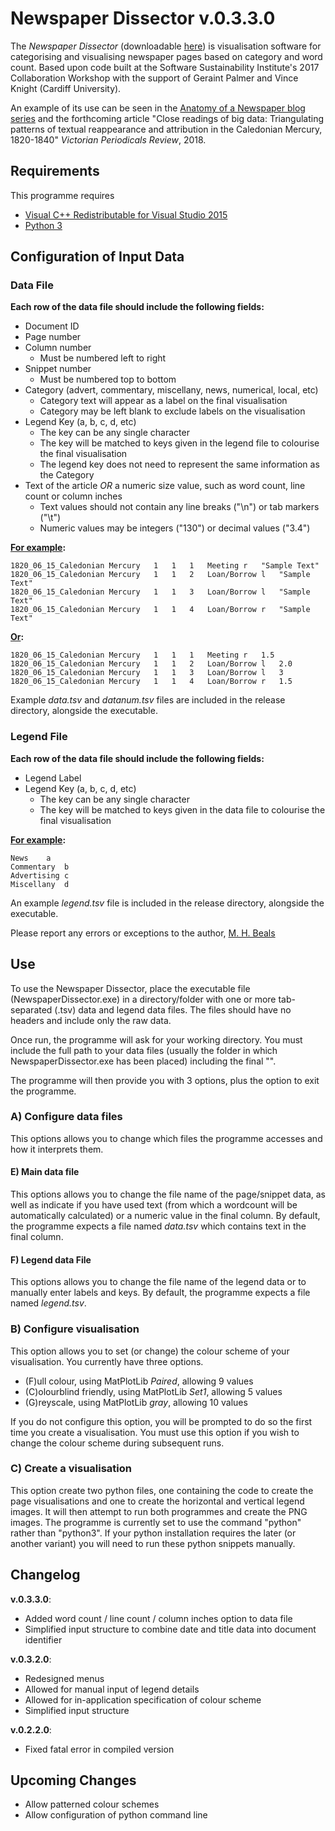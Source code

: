 # Newspaper Dissector v.0.3.3.0

The *Newspaper Dissector* (downloadable [here](https://github.com/mhbeals/NewspaperDissector/releases)) is visualisation software for categorising and visualising newspaper pages based on category and word count. Based upon code built at the Software Sustainability Institute's 2017 Collaboration Workshop with the support of Geraint Palmer and Vince Knight (Cardiff University).

An example of its use can be seen in the [Anatomy of a Newspaper blog series](http://mhbeals.com/anatomy-of-a-newspaper-the-caledonian-mercury-20-june-1825/) and the forthcoming article "Close readings of big data: Triangulating patterns of textual reappearance and attribution in the Caledonian Mercury, 1820-1840" *Victorian Periodicals Review*, 2018.

## Requirements

This programme requires 

+ [Visual C++ Redistributable for Visual Studio 2015](https://www.microsoft.com/en-gb/download/details.aspx?id=48145)
+ [Python 3](https://www.python.org/downloads/)

## Configuration of Input Data

### Data File

**Each row of the data file should include the following fields:**

+ Document ID
+ Page number
+ Column number 
  + Must be numbered left to right
+ Snippet number
  + Must be numbered top to bottom
+ Category (advert, commentary, miscellany, news, numerical, local, etc)
  + Category text will appear as a label on the final visualisation
  + Category may be left blank to exclude labels on the visualisation
+ Legend Key (a, b, c, d, etc)
  + The key can be any single character
  + The key will be matched to keys given in the legend file to colourise the final visualisation
  + The legend key does not need to represent the same information as the Category
+ Text of the article *OR* a numeric size value, such as word count, line count or column inches
  + Text values should not contain any line breaks ("\n") or tab markers ("\t")
  + Numeric values may be integers ("130") or decimal values ("3.4")

**[For example](https://github.com/mhbeals/NewspaperDissector/blob/v.0.3.3.0/Release/data.tsv):**

    1820_06_15_Caledonian Mercury	1	1	1	Meeting	r	"Sample Text"
    1820_06_15_Caledonian Mercury	1	1	2	Loan/Borrow	l	"Sample Text"
    1820_06_15_Caledonian Mercury	1	1	3	Loan/Borrow	l	"Sample Text"
    1820_06_15_Caledonian Mercury	1	1	4	Loan/Borrow	r	"Sample Text"

**[Or](https://github.com/mhbeals/NewspaperDissector/blob/v.0.3.3.0/Release/datanum.tsv):**

    1820_06_15_Caledonian Mercury	1	1	1	Meeting	r	1.5
    1820_06_15_Caledonian Mercury	1	1	2	Loan/Borrow	l	2.0
    1820_06_15_Caledonian Mercury	1	1	3	Loan/Borrow	l	3
    1820_06_15_Caledonian Mercury	1	1	4	Loan/Borrow	r	1.5

Example *data.tsv* and *datanum.tsv* files are included in the release directory, alongside the executable.

### Legend File

**Each row of the data file should include the following fields:**

+ Legend Label
+ Legend Key (a, b, c, d, etc)
  + The key can be any single character
  + The key will be matched to keys given in the data file to colourise the final visualisation

**[For example](https://github.com/mhbeals/NewspaperDissector/blob/v.0.3.3.0/Release/legend.tsv):**

	News	a
	Commentary	b
	Advertising	c
	Miscellany	d

An example *legend.tsv* file is included in the release directory, alongside the executable.

Please report any errors or exceptions to the author, [M. H. Beals](m.h.beals@lboro.ac.uk)

## Use

To use the Newspaper Dissector, place the executable file (NewspaperDissector.exe) in a directory/folder with one or more tab-separated (.tsv) data and legend data files. The files should have no headers and include only the raw data.

Once run, the programme will ask for your working directory. You must include the full path to your data files (usually the folder in which NewspaperDissector.exe has been placed) including the final "\".

The programme will then provide you with 3 options, plus the option to exit the programme.

### A) Configure data files

This options allows you to change which files the programme accesses and how it interprets them. 

#### E) Main data file

This options allows you to change the file name of the page/snippet data, as well as indicate if you have used text (from which a wordcount will be automatically calculated) or a numeric value in the final column.  By default, the programme expects a file named *data.tsv* which contains text in the final column.

#### F) Legend data File

This options allows you to change the file name of the legend data or to manually enter labels and keys.  By default, the programme expects a file named *legend.tsv*.

### B) Configure visualisation

This option allows you to set (or change) the colour scheme of your visualisation. You currently have three options.  

+ (F)ull colour, using MatPlotLib *Paired*, allowing 9 values
+ (C)olourblind friendly, using MatPlotLib *Set1*, allowing 5 values
+ (G)reyscale, using MatPlotLib *gray*, allowing 10 values

If you do not configure this option, you will be prompted to do so the first time you create a visualisation. You must use this option if you wish to change the colour scheme during subsequent runs.

### C) Create a visualisation

This option create two python files, one containing the code to create the page visualisations and one to create the horizontal and vertical legend images.  It will then attempt to run both programmes and create the PNG images.  The programme is currently set to use the command "python" rather than "python3". If your python installation requires the later (or another variant) you will need to run these python snippets manually.

## Changelog

**v.0.3.3.0**: 

+ Added word count / line count / column inches option to data file
+ Simplified input structure to combine date and title data into document identifier

**v.0.3.2.0**: 

+ Redesigned menus
+ Allowed for manual input of legend details
+ Allowed for in-application specification of colour scheme
+ Simplified input structure

**v.0.2.2.0**: 

+ Fixed fatal error in compiled version

## Upcoming Changes

+ Allow patterned colour schemes
+ Allow configuration of python command line
